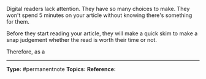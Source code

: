 Digital readers lack attention. They have so many choices to make. They won't spend 5 minutes on your article without knowing there's something for them.

Before they start reading your article, they will make a quick skim to make a snap judgement whether the read is worth their time or not. 

Therefore, as a 


----
**Type:** #permanentnote 
**Topics:**
**Reference:** 

